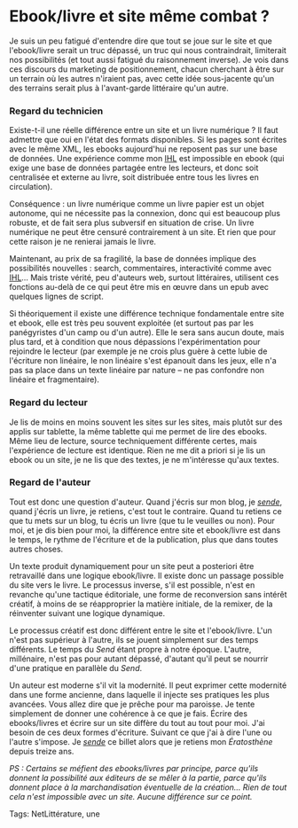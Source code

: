 # Ebook/livre et site même combat ?

Je suis un peu fatigué d'entendre dire que tout se joue sur le site et que l'ebook/livre serait un truc dépassé, un truc qui nous contraindrait, limiterait nos possibilités (et tout aussi fatigué du raisonnement inverse). Je vois dans ces discours du marketing de positionnement, chacun cherchant à être sur un terrain où les autres n'iraient pas, avec cette idée sous-jacente qu'un des terrains serait plus à l'avant-garde littéraire qu'un autre.

### Regard du technicien

Existe-t-il une réelle différence entre un site et un livre numérique ? Il faut admettre que oui en l'état des formats disponibles. Si les pages sont écrites avec le même XML, les ebooks aujourd'hui ne reposent pas sur une base de données. Une expérience comme mon [IHL](HTTP://IHL.TCROUZET.COM/) est impossible en ebook (qui exige une base de données partagée entre les lecteurs, et donc soit centralisée et externe au livre, soit distribuée entre tous les livres en circulation).

Conséquence : un livre numérique comme un livre papier est un objet autonome, qui ne nécessite pas la connexion, donc qui est beaucoup plus robuste, et de fait sera plus subversif en situation de crise. Un livre numérique ne peut être censuré contrairement à un site. Et rien que pour cette raison je ne renierai jamais le livre.

Maintenant, au prix de sa fragilité, la base de données implique des possibilités nouvelles : search, commentaires, interactivité comme avec [IHL](HTTP://IHL.TCROUZET.COM/)… Mais triste vérité, peu d'auteurs web, surtout littéraires, utilisent ces fonctions au-delà de ce qui peut être mis en œuvre dans un epub avec quelques lignes de script.

Si théoriquement il existe une différence technique fondamentale entre site et ebook, elle est très peu souvent exploitée (et surtout pas par les panégyristes d'un camp ou d'un autre). Elle le sera sans aucun doute, mais plus tard, et à condition que nous dépassions l'expérimentation pour rejoindre le lecteur (par exemple je ne crois plus guère à cette lubie de l'écriture non linéaire, le non linéaire s'est épanouit dans les jeux, elle n'a pas sa place dans un texte linéaire par nature – ne pas confondre non linéaire et fragmentaire).

### Regard du lecteur

Je lis de moins en moins souvent les sites sur les sites, mais plutôt sur des applis sur tablette, la même tablette qui me permet de lire des ebooks. Même lieu de lecture, source techniquement différente certes, mais l'expérience de lecture est identique. Rien ne me dit a priori si je lis un ebook ou un site, je ne lis que des textes, je ne m'intéresse qu'aux textes.

### Regard de l'auteur

Tout est donc une question d'auteur. Quand j'écris sur mon blog, je *[sende](http://blog.tcrouzet.com/tag/send/)*, quand j'écris un livre, je retiens, c'est tout le contraire. Quand tu retiens ce que tu mets sur un blog, tu écris un livre (que tu le veuilles ou non). Pour moi, et je dis bien pour moi, la différence entre site et ebook/livre est dans le temps, le rythme de l'écriture et de la publication, plus que dans toutes autres choses.

Un texte produit dynamiquement pour un site peut a posteriori être retravaillé dans une logique ebook/livre. Il existe donc un passage possible du site vers le livre. Le processus inverse, s'il est possible, n'est en revanche qu'une tactique éditoriale, une forme de reconversion sans intérêt créatif, à moins de se réapproprier la matière initiale, de la remixer, de la réinventer suivant une logique dynamique.

Le processus créatif est donc différent entre le site et l'ebook/livre. L'un n'est pas supérieur à l'autre, ils se jouent simplement sur des temps différents. Le temps du *Send* étant propre à notre époque. L'autre, millénaire, n'est pas pour autant dépassé, d'autant qu'il peut se nourrir d'une pratique en parallèle du *Send*.

Un auteur est moderne s'il vit la modernité. Il peut exprimer cette modernité dans une forme ancienne, dans laquelle il injecte ses pratiques les plus avancées. Vous allez dire que je prêche pour ma paroisse. Je tente simplement de donner une cohérence à ce que je fais. Écrire des ebooks/livres et écrire sur un site diffère du tout au tout pour moi. J'ai besoin de ces deux formes d'écriture. Suivant ce que j'ai à dire l'une ou l'autre s'impose. Je *[sende](http://blog.tcrouzet.com/tag/send/)* ce billet alors que je retiens mon *Ératosthène* depuis treize ans.

*PS : Certains se méfient des ebooks/livres par principe, parce qu'ils donnent la possibilité aux éditeurs de se mêler à la partie, parce qu'ils donnent place à la marchandisation éventuelle de la création… Rien de tout cela n'est impossible avec un site. Aucune différence sur ce point.*

Tags: NetLittérature, une